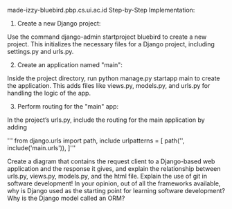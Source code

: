 made-izzy-bluebird.pbp.cs.ui.ac.id
Step-by-Step Implementation:
1. Create a new Django project:

Use the command django-admin startproject bluebird to create a new project.
This initializes the necessary files for a Django project, including settings.py and urls.py.

2. Create an application named "main":

Inside the project directory, run python manage.py startapp main to create the application.
This adds files like views.py, models.py, and urls.py for handling the logic of the app.

3. Perform routing for the "main" app:

In the project’s urls.py, include the routing for the main application by adding

'''
from django.urls import path, include
urlpatterns = [
    path('', include('main.urls')),
]'''



Create a diagram that contains the request client to a Django-based web application and the response it gives, and explain the relationship between urls.py, views.py, models.py, and the html file.
Explain the use of git in software development!
In your opinion, out of all the frameworks available, why is Django used as the starting point for learning software development?
Why is the Django model called an ORM?
